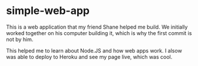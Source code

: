 # simple-web-app

This is a web application that my friend Shane helped me build. We initially worked together on his computer building it, which is why the first commit is not by him. 

This helped me to learn about Node.JS and how web apps work. I alsow was able to deploy to Heroku and see my page live, which was cool. 

